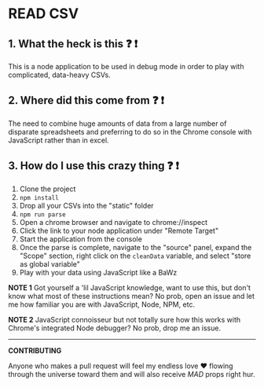 # READ CSV

## 1. What the heck is this :question: :exclamation:
This is a node application to be used in debug mode in order to play with complicated, data-heavy CSVs.

## 2. Where did this come from :question: :exclamation:
The need to combine huge amounts of data from a large number of disparate spreadsheets and preferring to do so in the Chrome console with JavaScript rather than in excel.

## 3. How do I use this crazy thing :question: :exclamation:
1. Clone the project
2. `npm install`
3. Drop all your CSVs into the "static" folder
4. `npm run parse`
5. Open a chrome browser and navigate to chrome://inspect
6. Click the link to your node application under "Remote Target"
7. Start the application from the console
8. Once the parse is complete, navigate to the "source" panel, expand the "Scope" section, right click on the `cleanData` variable, and select "store as global variable"
9. Play with your data using JavaScript like a BaWz

**NOTE 1** Got yourself a 'lil JavaScript knowledge, want to use this, but don't know what most of these instructions mean? No prob, open an issue and let me how familiar you are with JavaScript, Node, NPM, etc.

**NOTE 2** JavaScript connoisseur but not totally sure how this works with Chrome's integrated Node debugger? No prob, drop me an issue.

---

**CONTRIBUTING**

Anyone who makes a pull request will feel my endless love :heart: flowing through the universe toward them and will also receive *MAD* props right hur.

